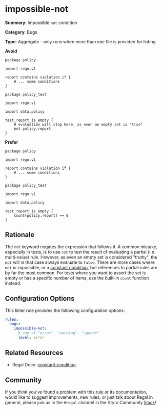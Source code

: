 # impossible-not

**Summary**: Impossible `not` condition

**Category**: Bugs

**Type**: Aggregate - only runs when more than one file is provided for linting

**Avoid**
```rego
package policy

import rego.v1

report contains violation if {
    # ... some conditions
}
```

```rego
package policy_test

import rego.v1

import data.policy

test_report_is_empty {
    # evaluation will stop here, as even an empty set is "true"
    not policy.report
}
```

**Prefer**
```rego
package policy

import rego.v1

report contains violation if {
    # ... some conditions
}
```

```rego
package policy_test

import rego.v1

import data.policy

test_report_is_empty {
    count(policy.report) == 0
}
```

## Rationale

The `not` keyword negates the expression that follows it. A common mistake, especially in tests, is to use `not`
to test the result of evaluating a partial (i.e. multi-value) rule. However, as even an empty set is considered
"truthy", the `not` will in that case always evaluate to `false`. There are more cases where `not` is impossible,
or a [constant condition](https://docs.styra.com/regal/rules/bugs/constant-condition), but references to partial
rules are by far the most common. For tests where you want to assert the set is empty or has a specific number of
items, use the built-in `count` function instead.

## Configuration Options

This linter rule provides the following configuration options:

```yaml
rules:
  bugs:
    impossible-not:
      # one of "error", "warning", "ignore"
      level: error
```

## Related Resources

- Regal Docs: [constant-condition](https://docs.styra.com/regal/rules/bugs/constant-condition)

## Community

If you think you've found a problem with this rule or its documentation, would like to suggest improvements, new rules,
or just talk about Regal in general, please join us in the `#regal` channel in the Styra Community
[Slack](https://communityinviter.com/apps/styracommunity/signup)!
